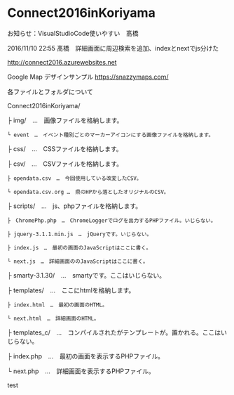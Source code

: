 # Connect2016inKoriyama

お知らせ：VisualStudioCode使いやすい　髙橋

2016/11/10 22:55 髙橋　詳細画面に周辺検索を追加、indexとnextでjs分けた

http://connect2016.azurewebsites.net

Google Map デザインサンプル
https://snazzymaps.com/


各ファイルとフォルダについて

Connect2016inKoriyama/

 ├ img/　…　画像ファイルを格納します。
 
    └ event　…　イベント種別ごとのマーカーアイコンにする画像ファイルを格納します。

 ├ css/　…　CSSファイルを格納します。
 
 ├ csv/　…　CSVファイルを格納します。
 
    ├ opendata.csv　…　今回使用している改変したCSV。
    
    └ opendata.csv.org …　県のHPから落としたオリジナルのCSV。
 
 ├ scripts/　…　js、phpファイルを格納します。
 
    ├　ChromePhp.php　…　ChromeLoggerでログを出力するPHPファイル。いじらない。
    
    ├ jquery-3.1.1.min.js　…　jQueryです。いじらない。
 
    ├ index.js　…　最初の画面のJavaScriptはここに書く。
    
    └ next.js　…　詳細画面ののJavaScriptはここに書く。
 
 ├ smarty-3.1.30/　…　smartyです。ここはいじらない。
 
 ├ templates/　…　ここにhtmlを格納します。
 
    ├ index.html　…　最初の画面のHTML。
    
    └ next.html　…　詳細画面のHTML。
 
 ├ templates_c/　…　コンパイルされたがテンプレートが。置かれる。ここはいじらない。
 
 ├ index.php　…　最初の画面を表示するPHPファイル。
 
 └ next.php　…　詳細画面を表示するPHPファイル。

test
